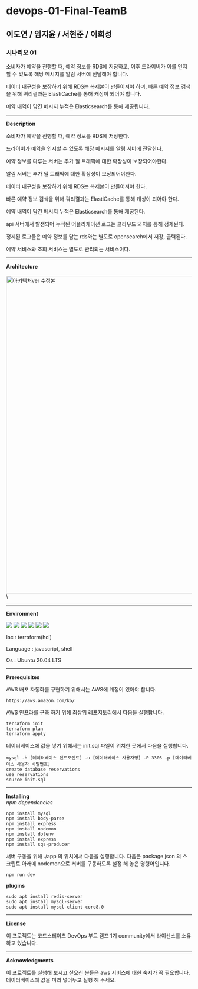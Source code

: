 # devops-01-Final-TeamB
## 이도연 / 임지윤 / 서현준 / 이희성
### 시나리오 01  

소비자가 예약을 진행할 때, 예약 정보를 RDS에 저장하고, 이후 드라이버가 이를 인지할 수 있도록 해당 메시지를 알림 서버에 전달해야 합니다.  

데이터 내구성을 보장하기 위해 RDS는 복제본이 만들어져야 하며, 빠른 예약 정보 검색을 위해 쿼리결과는 ElastiCache를 통해 캐싱이 되어야 합니다.  

예약 내역이 담긴 메시지 누적은 Elasticsearch를 통해 제공됩니다.  

* * *  

**Description**  

소비자가 예약을 진행할 때, 예약 정보를 RDS에 저장한다.  

드라이버가 예약을 인지할 수 있도록 해당 메시지를 알림 서버에 전달한다.  

예약 정보를 다루는 서버는 추가 될 트래픽에 대한 확장성이 보장되어야한다.  

알림 서버는 추가 될 트래픽에 대한 확장성이 보장되어야한다.  

데이터 내구성을 보장하기 위해 RDS는 복제본이 만들어져야 한다.  

빠른 예약 정보 검색을 위해 쿼리결과는 ElastiCache를 통해 캐싱이 되어야 한다.  

예약 내역이 담긴 메시지 누적은 Elasticsearch를 통해 제공된다.  

api 서버에서 발생되어 누적된 어플리케이션 로그는 클라우드 와치를 통해 정제된다.  

정제된 로그들은 예약 정보를 담는 rds와는 별도로 opensearch에서 저장, 출력된다.  

예약 서비스와 조회 서비스는 별도로 관리되는 서비스이다.

* * *
**Architecture** 
\
\
<img width="859" alt="아키텍처ver 수정본" src="https://user-images.githubusercontent.com/38162105/172106605-a929b44c-942f-4464-a1cf-bdcb15725759.PNG">
\
* * *
**Environment**  
<div>
<img src="https://img.shields.io/badge/mysql-4479A1?style=for-the-badge&logo=mysql&logoColor=white">
<img src="https://img.shields.io/badge/javascript-F7DF1E?style=for-the-badge&logo=javascript&logoColor=black">
<img src="https://img.shields.io/badge/github-181717?style=for-the-badge&logo=github&logoColor=white">
<img src="https://img.shields.io/badge/linux-FCC624?style=for-the-badge&logo=linux&logoColor=black">
<img src="https://img.shields.io/badge/aws-232F3E?style=for-the-badge&logo=aws&logoColor=white">
<img src="https://img.shields.io/badge/terraform-7B42BC?style=for-the-badge&logo=terraform&logoColor=#7B42BC"> 
</div>  

Iac : terraform(hcl)  

Language : javascript, shell  

Os : Ubuntu 20.04 LTS  
* * *
**Prerequisites**

AWS 배포 자동화를 구현하기 위해서는 AWS에 계정이 있어야 합니다. 

```
https://aws.amazon.com/ko/
```  
AWS 인프라를 구축 하기 위해 최상위 레포지토리에서 다음을 실행합니다.

```
terraform init
terraform plan
terraform apply
```

데이터베이스에 값을 넣기 위해서는 init.sql 파일이 위치한 곳에서 다음을 실행합니다.

```
mysql -h [데이터베이스 엔드포인트] -u [데이터베이스 사용자명] -P 3306 -p [데이터베이스 사용자 비밀번호]
create database reservations
use reservations
source init.sql
```

* * *
**Installing**  
*npm dependencies*
```
npm install mysql
npm install body-parse
npm install express
npm install nodemon
npm install dotenv
npm install express
npm install sqs-producer

```  

서버 구동을 위해 ./app 의 위치에서 다음을 실행합니다.
다음은 package.json 의 스크립트 아래에 nodemon으로 서버를 구동하도록 설정 해 놓은 명령어입니다.
```
npm run dev
```

**plugins**
```
sudo apt install redis-server
sudo apt install mysql-server
sudo apt install mysql-client-core8.0
```
* * *

**License**

이 프로젝트는 코드스테이츠 DevOps 부트 캠프 1기 community에서 라이센스를 소유하고 있습니다.  

* * *  
**Acknowledgments**  

이 프로젝트를 실행해 보시고 싶으신 분들은 aws 서비스에 대한 숙지가 꼭 필요합니다.  
데이터베이스에 값을 미리 넣어두고 실행 해 주세요.
